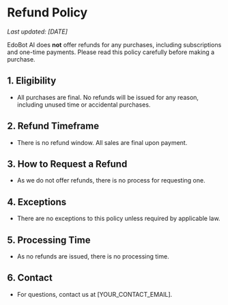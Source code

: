 # Refund Policy

_Last updated: [DATE]_  

EdoBot AI does **not** offer refunds for any purchases, including subscriptions and one-time payments. Please read this policy carefully before making a purchase.

## 1. Eligibility
- All purchases are final. No refunds will be issued for any reason, including unused time or accidental purchases.

## 2. Refund Timeframe
- There is no refund window. All sales are final upon payment.

## 3. How to Request a Refund
- As we do not offer refunds, there is no process for requesting one.

## 4. Exceptions
- There are no exceptions to this policy unless required by applicable law.

## 5. Processing Time
- As no refunds are issued, there is no processing time.

## 6. Contact
- For questions, contact us at [YOUR_CONTACT_EMAIL]. 